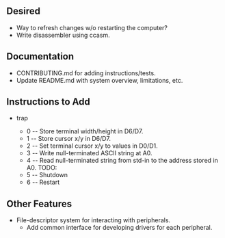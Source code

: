 ## Desired
* Way to refresh changes w/o restarting the computer?
* Write disassembler using ccasm.

## Documentation
* CONTRIBUTING.md for adding instructions/tests.
* Update README.md with system overview, limitations, etc.

## Instructions to Add
* trap <byte>
    * 0 -- Store terminal width/height in D6/D7.
    * 1 -- Store cursor x/y in D6/D7.
    * 2 -- Set terminal cursor x/y to values in D0/D1.
    * 3 -- Write null-terminated ASCII string at A0.
    * 4 -- Read null-terminated string from std-in to the address stored in A0.
TODO:
    * 5 -- Shutdown
    * 6 -- Restart
    
## Other Features
* File-descriptor system for interacting with peripherals.
    * Add common interface for developing drivers for each peripheral.
